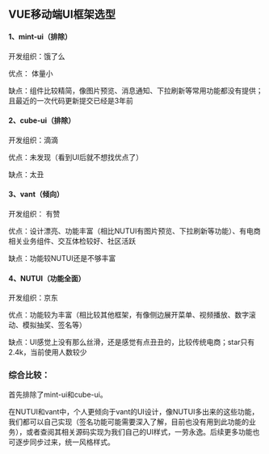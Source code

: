 ## VUE移动端UI框架选型

#### 1、mint-ui（排除）
开发组织：饿了么

优点： 体量小

缺点：组件比较精简，像图片预览、消息通知、下拉刷新等常用功能都没有提供； 且最近的一次代码更新提交已经是3年前

#### 2、cube-ui（排除）
开发组织：滴滴

优点：未发现（看到UI后就不想找优点了）

缺点：太丑

#### 3、vant（倾向）
开发组织： 有赞

优点：设计漂亮、功能丰富（相比NUTUI有图片预览、下拉刷新等功能）、有电商相关业务组件、交互体检较好、社区活跃

缺点：功能较NUTUI还是不够丰富

#### 4、NUTUI（功能全面）
开发组织：京东

优点：功能较为丰富（相比较其他框架，有像侧边展开菜单、视频播放、数字滚动、模拟抽奖、签名等）

缺点：UI感觉上没有那么丝滑，还是感觉有点丑丑的，比较传统电商；star只有2.4k，当前使用人数较少

### 综合比较：
首先排除了mint-ui和cube-ui。

在NUTUI和vant中，个人更倾向于vant的UI设计，像NUTUI多出来的这些功能，我们都可以自己实现（签名功能可能需要深入了解，目前也没有用到此功能的业务），或者查阅其相关源码实现为我们自己的UI样式，一劳永逸。后续更多功能也可逐步同步过来，统一风格样式。